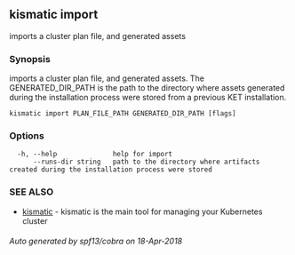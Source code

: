## kismatic import

imports a cluster plan file, and generated assets

### Synopsis

imports a cluster plan file, and generated assets. 
		The GENERATED_DIR_PATH is the path to the directory where assets generated during the installation process were stored from a previous KET installation.

```
kismatic import PLAN_FILE_PATH GENERATED_DIR_PATH [flags]
```

### Options

```
  -h, --help              help for import
      --runs-dir string   path to the directory where artifacts created during the installation process were stored
```

### SEE ALSO

* [kismatic](kismatic.md)	 - kismatic is the main tool for managing your Kubernetes cluster

###### Auto generated by spf13/cobra on 18-Apr-2018
